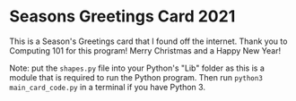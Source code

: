 # Seasons Greetings Card 2021
This is a Season's Greetings card that I found off the internet. Thank you to Computing 101 for this program! Merry Christmas and a Happy New Year!

Note: put the `shapes.py` file into your Python's "Lib" folder as this is a module that is required to run the Python program. Then run `python3 main_card_code.py` in a terminal if you have Python 3.
